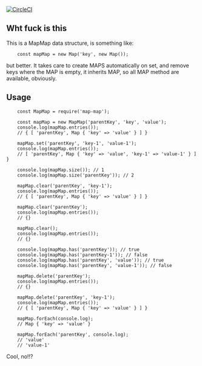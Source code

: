 [![CircleCI](https://circleci.com/gh/feliperohdee/map-map.svg?style=svg)](https://circleci.com/gh/feliperohdee/map-map)

## Wht fuck is this

This is a MapMap data structure, is something like:

		const mapMap = new Map('key', new Map());

but better. It takes care to create MAPS automatically on set, and remove keys where the MAP is empty, it inherits MAP, so all MAP method are available, obviously.

## Usage

		const MapMap = require('map-map');

		const mapMap = new MapMap('parentKey', 'key', 'value'); 
		console.log(mapMap.entries());
		// { [ 'parentKey', Map { 'key' => 'value' } ] }

		mapMap.set('parentKey', 'key-1', 'value-1');
		console.log(mapMap.entries());
		// [ 'parentKey', Map { 'key' => 'value', 'key-1' => 'value-1' } ] }
		
		console.log(mapMap.size()); // 1
		console.log(mapMap.size('parentKey')); // 2

		mapMap.clear('parentKey', 'key-1');
		console.log(mapMap.entries());
		// { [ 'parentKey', Map { 'key' => 'value' } ] }

		mapMap.clear('parentKey');
		console.log(mapMap.entries());
		// {}

		mapMap.clear();
		console.log(mapMap.entries());
		// {}

		console.log(mapMap.has('parentKey')); // true
		console.log(mapMap.has('parentKey-1')); // false
		console.log(mapMap.has('parentKey', 'value')); // true
		console.log(mapMap.has('parentKey', 'value-1')); // false

		mapMap.delete('parentKey');
		console.log(mapMap.entries());
		// {}

		mapMap.delete('parentKey', 'key-1');
		console.log(mapMap.entries());
		// { [ 'parentKey', Map { 'key' => 'value' } ] }

		mapMap.forEach(console.log);
		// Map { 'key' => 'value' }

		mapMap.forEach('parentKey', console.log);
		// 'value'
		// 'value-1'

Cool, no!!?
